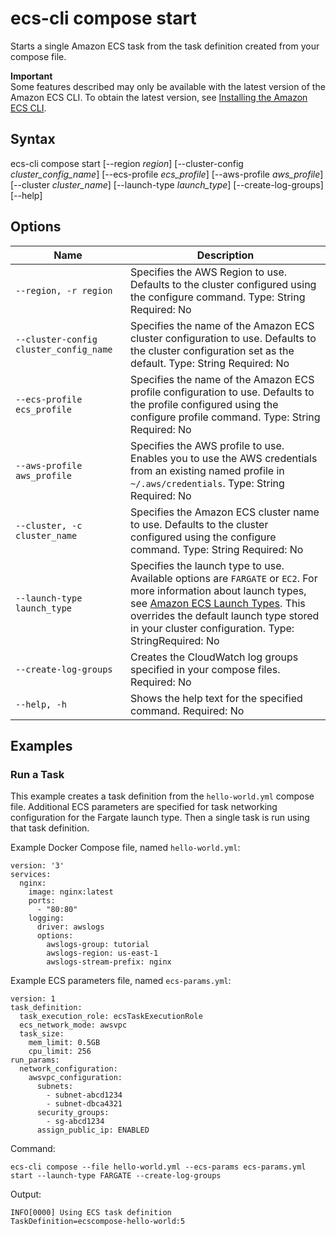 # ecs\-cli compose start<a name="cmd-ecs-cli-compose-start"></a>

Starts a single Amazon ECS task from the task definition created from your compose file\.

**Important**  
Some features described may only be available with the latest version of the Amazon ECS CLI\. To obtain the latest version, see [Installing the Amazon ECS CLI](ECS_CLI_installation.md)\.

## Syntax<a name="cmd-ecs-cli-compose-start-syntax"></a>

ecs\-cli compose start \[\-\-region *region*\] \[\-\-cluster\-config *cluster\_config\_name*\] \[\-\-ecs\-profile *ecs\_profile*\] \[\-\-aws\-profile *aws\_profile*\] \[\-\-cluster *cluster\_name*\] \[\-\-launch\-type *launch\_type*\] \[\-\-create\-log\-groups\] \[\-\-help\] 

## Options<a name="cmd-ecs-cli-compose-start-options"></a>


| Name | Description | 
| --- | --- | 
|  `--region, -r region`  |  Specifies the AWS Region to use\. Defaults to the cluster configured using the configure command\. Type: String Required: No  | 
|  `--cluster-config cluster_config_name`  |  Specifies the name of the Amazon ECS cluster configuration to use\. Defaults to the cluster configuration set as the default\. Type: String Required: No  | 
|  `--ecs-profile ecs_profile`  |  Specifies the name of the Amazon ECS profile configuration to use\. Defaults to the profile configured using the configure profile command\. Type: String Required: No  | 
|  `--aws-profile aws_profile`  |  Specifies the AWS profile to use\. Enables you to use the AWS credentials from an existing named profile in `~/.aws/credentials`\. Type: String Required: No  | 
|  `--cluster, -c cluster_name`  |  Specifies the Amazon ECS cluster name to use\. Defaults to the cluster configured using the configure command\. Type: String Required: No  | 
|  `--launch-type launch_type`  |  Specifies the launch type to use\. Available options are `FARGATE` or `EC2`\. For more information about launch types, see [Amazon ECS Launch Types](launch_types.md)\. This overrides the default launch type stored in your cluster configuration\.  Type: StringRequired: No | 
|  `--create-log-groups`  |  Creates the CloudWatch log groups specified in your compose files\. Required: No  | 
|  `--help, -h`  |  Shows the help text for the specified command\. Required: No  | 

## Examples<a name="cmd-ecs-cli-compose-start-examples"></a>

### Run a Task<a name="cmd-ecs-cli-compose-start-example-1"></a>

This example creates a task definition from the `hello-world.yml` compose file\. Additional ECS parameters are specified for task networking configuration for the Fargate launch type\. Then a single task is run using that task definition\.

Example Docker Compose file, named `hello-world.yml`:

```
version: '3'
services:
  nginx:
    image: nginx:latest
    ports:
      - "80:80"
    logging:
      driver: awslogs
      options: 
        awslogs-group: tutorial
        awslogs-region: us-east-1
        awslogs-stream-prefix: nginx
```

Example ECS parameters file, named `ecs-params.yml`:

```
version: 1
task_definition:
  task_execution_role: ecsTaskExecutionRole
  ecs_network_mode: awsvpc
  task_size:
    mem_limit: 0.5GB
    cpu_limit: 256
run_params:
  network_configuration:
    awsvpc_configuration:
      subnets:
        - subnet-abcd1234
        - subnet-dbca4321
      security_groups:
        - sg-abcd1234
      assign_public_ip: ENABLED
```

Command:

```
ecs-cli compose --file hello-world.yml --ecs-params ecs-params.yml start --launch-type FARGATE --create-log-groups
```

Output:

```
INFO[0000] Using ECS task definition                     TaskDefinition=ecscompose-hello-world:5
```